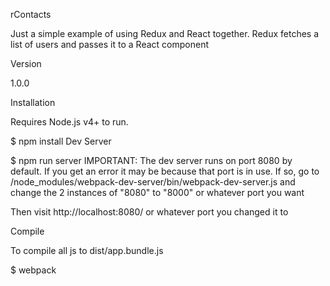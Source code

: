 rContacts

Just a simple example of using Redux and React together. Redux fetches a list of users and passes it to a React component

Version

1.0.0

Installation

Requires Node.js v4+ to run.

$ npm install
Dev Server

$ npm run server
IMPORTANT: The dev server runs on port 8080 by default. If you get an error it may be because that port is in use. If so, go to /node_modules/webpack-dev-server/bin/webpack-dev-server.js and change the 2 instances of "8080" to "8000" or whatever port you want

Then visit http://localhost:8080/ or whatever port you changed it to

Compile

To compile all js to dist/app.bundle.js

$ webpack